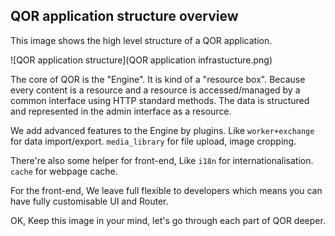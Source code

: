 ## QOR application structure overview

This image shows the high level structure of a QOR application.

![QOR application structure](QOR application infrastucture.png)

The core of QOR is the "Engine". It is kind of a "resource box". Because every content is a resource and a resource is accessed/managed by a common interface using HTTP standard methods. The data is structured and represented in the admin interface as a resource.

We add advanced features to the Engine by plugins. Like `worker+exchange` for data import/export. `media_library` for file upload, image cropping.

There're also some helper for front-end, Like `i18n` for internationalisation. `cache` for webpage cache.

For the front-end, We leave full flexible to developers which means you can have fully customisable UI and Router.

OK, Keep this image in your mind, let's go through each part of QOR deeper.
